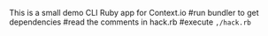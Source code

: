 This is a small demo CLI Ruby app for Context.io
#run bundler to get dependencies
#read the comments in hack.rb
#execute `,/hack.rb`
